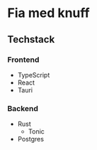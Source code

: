 # Fia med knuff

## Techstack

### Frontend

- TypeScript
- React
- Tauri

### Backend

- Rust
  - Tonic
- Postgres
